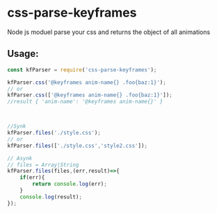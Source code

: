 # css-parse-keyframes
Node js moduel parse your css and  returns the object of all animations


## Usage:

```javascript
const kfParser = require('css-parse-keyframes');

kfParser.css('@keyframes anim-name{} .foo{baz:1}');
// or
kfParser.css(['@keyframes anim-name{} .foo{baz:1}']);
//result { 'anim-name': '@keyframes anim-name{}' }



//Synk
kfParser.files('./style.css');
// or
kfParser.files(['./style.css','style2.css']);

// Asynk
// files = Array|String
kfParser.files(files,(err,result)=>{
	if(err){
		return console.log(err);
	}
	console.log(result);
});

```
